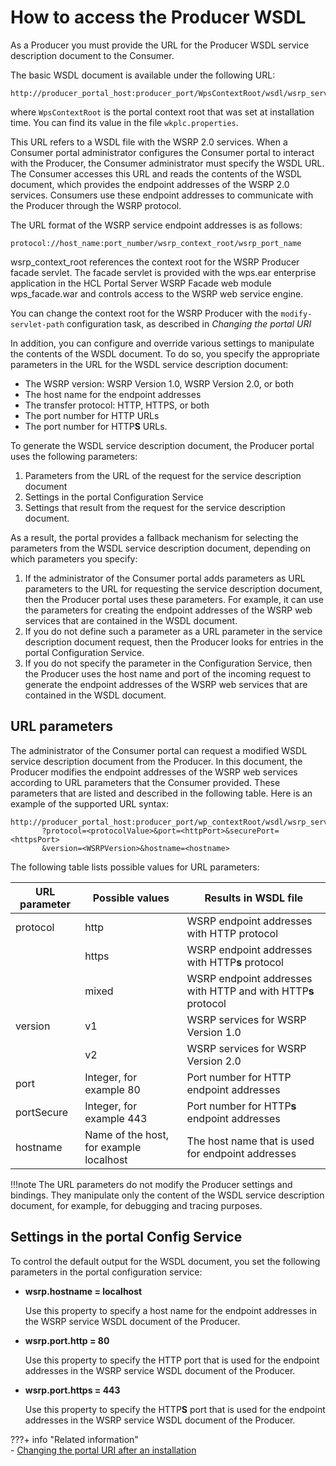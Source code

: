# How to access the Producer WSDL

As a Producer you must provide the URL for the Producer WSDL service description document to the Consumer.

The basic WSDL document is available under the following URL:

```
http://producer_portal_host:producer_port/WpsContextRoot/wsdl/wsrp_service.wsdl
```

where `WpsContextRoot` is the portal context root that was set at installation time. You can find its value in the file `wkplc.properties`.

This URL refers to a WSDL file with the WSRP 2.0 services. When a Consumer portal administrator configures the Consumer portal to interact with the Producer, the Consumer administrator must specify the WSDL URL. The Consumer accesses this URL and reads the contents of the WSDL document, which provides the endpoint addresses of the WSRP 2.0 services. Consumers use these endpoint addresses to communicate with the Producer through the WSRP protocol.

The URL format of the WSRP service endpoint addresses is as follows:

```
protocol://host_name:port_number/wsrp_context_root/wsrp_port_name
```

wsrp_context_root references the context root for the WSRP Producer facade servlet. The facade servlet is provided with the wps.ear enterprise application in the HCL Portal Server WSRP Facade web module wps_facade.war and controls access to the WSRP web service engine.

You can change the context root for the WSRP Producer with the `modify-servlet-path` configuration task, as described in *Changing the portal URI*

In addition, you can configure and override various settings to manipulate the contents of the WSDL document. To do so, you specify the appropriate parameters in the URL for the WSDL service description document:

-   The WSRP version: WSRP Version 1.0, WSRP Version 2.0, or both
-   The host name for the endpoint addresses
-   The transfer protocol: HTTP, HTTPS, or both
-   The port number for HTTP URLs
-   The port number for HTTP**S** URLs.

To generate the WSDL service description document, the Producer portal uses the following parameters:

1.  Parameters from the URL of the request for the service description document
2.  Settings in the portal Configuration Service
3.  Settings that result from the request for the service description document.

As a result, the portal provides a fallback mechanism for selecting the parameters from the WSDL service description document, depending on which parameters you specify:

1.  If the administrator of the Consumer portal adds parameters as URL parameters to the URL for requesting the service description document, then the Producer portal uses these parameters. For example, it can use the parameters for creating the endpoint addresses of the WSRP web services that are contained in the WSDL document.
2.  If you do not define such a parameter as a URL parameter in the service description document request, then the Producer looks for entries in the portal Configuration Service.
3.  If you do not specify the parameter in the Configuration Service, then the Producer uses the host name and port of the incoming request to generate the endpoint addresses of the WSRP web services that are contained in the WSDL document.

## URL parameters

The administrator of the Consumer portal can request a modified WSDL service description document from the Producer. In this document, the Producer modifies the endpoint addresses of the WSRP web services according to URL parameters that the Consumer provided. These parameters that are listed and described in the following table. Here is an example of the supported URL syntax:

```
http://producer_portal_host:producer_port/wp_contextRoot/wsdl/wsrp_service.wsdl
       ?protocol=<protocolValue>&port=<httpPort>&securePort=<httpsPort>
       &version=<WSRPVersion>&hostname=<hostname>

```

The following table lists possible values for URL parameters:

|URL parameter|Possible values|Results in WSDL file|
|-------------|---------------|--------------------|
|protocol|http|WSRP endpoint addresses with HTTP protocol|
| |https|WSRP endpoint addresses with HTTP**s** protocol|
| |mixed|WSRP endpoint addresses with HTTP and with HTTP**s** protocol|
|version|v1|WSRP services for WSRP Version 1.0|
| |v2|WSRP services for WSRP Version 2.0|
|port|Integer, for example 80|Port number for HTTP endpoint addresses|
|portSecure|Integer, for example 443|Port number for HTTP**s** endpoint addresses|
|hostname|Name of the host, for example localhost|The host name that is used for endpoint addresses|

!!!note
    The URL parameters do not modify the Producer settings and bindings. They manipulate only the content of the WSDL service description document, for example, for debugging and tracing purposes.

## Settings in the portal Config Service

To control the default output for the WSDL document, you set the following parameters in the portal configuration service:

-   **wsrp.hostname = localhost**

    Use this property to specify a host name for the endpoint addresses in the WSRP service WSDL document of the Producer.

-   **wsrp.port.http = 80**

    Use this property to specify the HTTP port that is used for the endpoint addresses in the WSRP service WSDL document of the Producer.

-   **wsrp.port.https = 443**

    Use this property to specify the HTTP**S** port that is used for the endpoint addresses in the WSRP service WSDL document of the Producer.


???+ info "Related information"  
    -   [Changing the portal URI after an installation](../../../../../../deploy_dx/manage/siteurl_cfg/changing_portal_uri_after_install/index.md)

